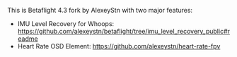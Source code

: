 This is Betaflight 4.3 fork by AlexeyStn with two major features:

* IMU Level Recovery for Whoops: https://github.com/alexeystn/betaflight/tree/imu_level_recovery_public#readme
* Heart Rate OSD Element: https://github.com/alexeystn/heart-rate-fpv






